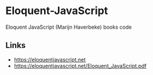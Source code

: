# Eloquent-JavaScript

Eloquent JavaScript (Marijn Haverbeke) books code

## Links

- https://eloquentjavascript.net
- https://eloquentjavascript.net/Eloquent_JavaScript.pdf
